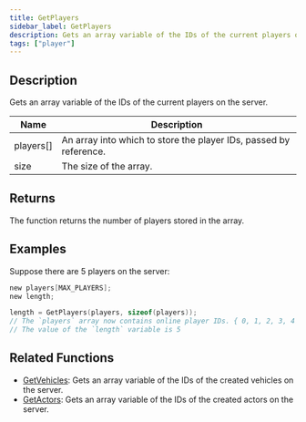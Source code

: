 ```yaml
---
title: GetPlayers
sidebar_label: GetPlayers
description: Gets an array variable of the IDs of the current players on the server.
tags: ["player"]
---
```


<VersionWarn version='omp v1.1.0.2612' />

## Description

Gets an array variable of the IDs of the current players on the server.

| Name          | Description                                                       |
| ------------- | ----------------------------------------------------------------- |
| players[]     | An array into which to store the player IDs, passed by reference. |
| size          | The size of the array.                                            |

## Returns

The function returns the number of players stored in the array.

## Examples

Suppose there are 5 players on the server:

```c
new players[MAX_PLAYERS];
new length;

length = GetPlayers(players, sizeof(players));
// The `players` array now contains online player IDs. { 0, 1, 2, 3, 4 }
// The value of the `length` variable is 5
```

## Related Functions

- [GetVehicles](GetVehicles): Gets an array variable of the IDs of the created vehicles on the server.
- [GetActors](GetActors): Gets an array variable of the IDs of the created actors on the server.
